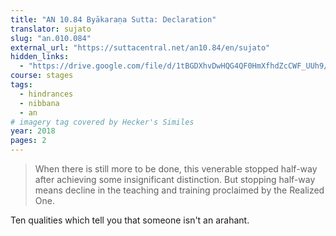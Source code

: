 ```yaml
---
title: "AN 10.84 Byākaraṇa Sutta: Declaration"
translator: sujato
slug: "an.010.084"
external_url: "https://suttacentral.net/an10.84/en/sujato"
hidden_links:
  - "https://drive.google.com/file/d/1tBGDXhvDwHQG4QF0HmXfhdZcCWF_UUh9/view?usp=drivesdk"
course: stages
tags:
  - hindrances
  - nibbana
  - an
# imagery tag covered by Hecker's Similes
year: 2018
pages: 2
---
```


> When there is still more to be done, this venerable stopped half-way after achieving some insignificant distinction. But stopping half-way means decline in the teaching and training proclaimed by the Realized One.

Ten qualities which tell you that someone isn't an arahant.
